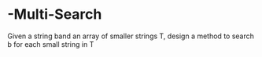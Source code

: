 # -Multi-Search
Given a string band an array of smaller strings T, design a method to search b for  each small string in T
